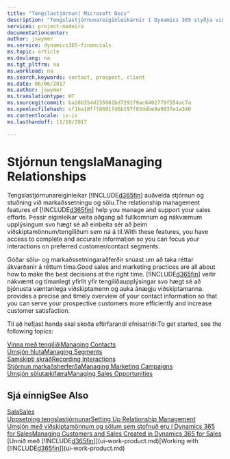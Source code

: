 ```yaml
---
title: "Tengslastjórnun| Microsoft Docs"
description: "Tengslastjórnunareiginleikarnir í Dynamics 365 styðja við sölutilburði þína og veita þér aðgang að upplýsingum um tengiliði og viðföng svo þú getir sinnt viðskiptamönnum svo vel sé."
services: project-madeira
documentationcenter: 
author: jswymer
ms.service: dynamics365-financials
ms.topic: article
ms.devlang: na
ms.tgt_pltfrm: na
ms.workload: na
ms.search.keywords: contact, prospect, client
ms.date: 06/06/2017
ms.author: jswymer
ms.translationtype: HT
ms.sourcegitcommit: ba26b354d235981bd7291f9ac6402779f554ac7a
ms.openlocfilehash: cf1ba18fff8691fd6b197f83ddbe9a983fe1a340
ms.contentlocale: is-is
ms.lasthandoff: 11/10/2017

---
```

# <a name="managing-relationships"></a><span data-ttu-id="0df6a-103">Stjórnun tengsla</span><span class="sxs-lookup"><span data-stu-id="0df6a-103">Managing Relationships</span></span>
<span data-ttu-id="0df6a-104">Tengslastjórnunareiginleikar [!INCLUDE[d365fin](includes/d365fin_md.md)] auðvelda stjórnun og stuðning við markaðssetningu og sölu.</span><span class="sxs-lookup"><span data-stu-id="0df6a-104">The relationship management features of [!INCLUDE[d365fin](includes/d365fin_md.md)] help you manage and support your sales efforts.</span></span> <span data-ttu-id="0df6a-105">Þessir eiginleikar veita aðgang að fullkomnum og nákvæmum upplýsingum svo hægt sé að einbeita sér að þeim viðskiptamönnum/tengiliðum sem ná á til.</span><span class="sxs-lookup"><span data-stu-id="0df6a-105">With these features, you have access to complete and accurate information so you can focus your interactions on preferred customer/contact segments.</span></span>

<span data-ttu-id="0df6a-106">Góðar sölu- og markaðssetningaraðferðir snúast um að taka réttar ákvarðanir á réttum tíma.</span><span class="sxs-lookup"><span data-stu-id="0df6a-106">Good sales and marketing practices are all about how to make the best decisions at the right time.</span></span> [!INCLUDE[d365fin](includes/d365fin_md.md)]<span data-ttu-id="0df6a-107"> veitir nákvæmt og tímanlegt yfirlit yfir tengiliðaupplýsingar svo hægt sé að þjónusta væntanlega viðskiptamenn og auka ánægju viðskiptamanna.</span><span class="sxs-lookup"><span data-stu-id="0df6a-107"> provides a precise and timely overview of your contact information so that you can serve your prospective customers more efficiently and increase customer satisfaction.</span></span>

<span data-ttu-id="0df6a-108">Til að hefjast handa skal skoða eftirfarandi efnisatriði:</span><span class="sxs-lookup"><span data-stu-id="0df6a-108">To get started, see the following topics:</span></span>

[<span data-ttu-id="0df6a-109">Vinna með tengiliði</span><span class="sxs-lookup"><span data-stu-id="0df6a-109">Managing Contacts</span></span>](marketing-contacts.md)  
[<span data-ttu-id="0df6a-110">Umsjón hluta</span><span class="sxs-lookup"><span data-stu-id="0df6a-110">Managing Segments</span></span>](marketing-segments.md)  
[<span data-ttu-id="0df6a-111">Samskipti skráð</span><span class="sxs-lookup"><span data-stu-id="0df6a-111">Recording Interactions</span></span>](marketing-interactions.md)  
[<span data-ttu-id="0df6a-112">Stjórnun markaðsherferða</span><span class="sxs-lookup"><span data-stu-id="0df6a-112">Managing Marketing Campaigns</span></span>](marketing-campaigns.md)  
[<span data-ttu-id="0df6a-113">Umsjón sölutækifæra</span><span class="sxs-lookup"><span data-stu-id="0df6a-113">Managing Sales Opportunities</span></span>](marketing-manage-sales-opportunities.md)

## <a name="see-also"></a><span data-ttu-id="0df6a-114">Sjá einnig</span><span class="sxs-lookup"><span data-stu-id="0df6a-114">See Also</span></span>
[<span data-ttu-id="0df6a-115">Sala</span><span class="sxs-lookup"><span data-stu-id="0df6a-115">Sales</span></span>](sales-manage-sales.md)  
[<span data-ttu-id="0df6a-116">Uppsetning tengslastjórnunar</span><span class="sxs-lookup"><span data-stu-id="0df6a-116">Setting Up Relationship Management</span></span>](marketing-setup-marketing.md)  
[<span data-ttu-id="0df6a-117">Umsjón með viðskiptamönnum og sölum sem stofnuð eru í Dynamics 365 for Sales</span><span class="sxs-lookup"><span data-stu-id="0df6a-117">Managing Customers and Sales Created in Dynamics 365 for Sales</span></span>](marketing-integrate-dynamicscrm.md)  
<span data-ttu-id="0df6a-118">[Unnið með [!INCLUDE[d365fin](includes/d365fin_md.md)]](ui-work-product.md)</span><span class="sxs-lookup"><span data-stu-id="0df6a-118">[Working with [!INCLUDE[d365fin](includes/d365fin_md.md)]](ui-work-product.md)</span></span>  

